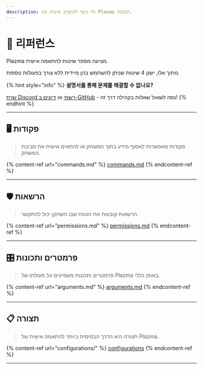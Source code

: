 ```yaml
---
description: גלו כיצד להתאים אישית את Plazma המובנה.
---
```


# 📜 리퍼런스

Plazma מציעה מספר שיטות להתאמה אישית.

מתוך אלו, ישנן 4 שיטות שניתן להשתמש בהן מיידית ללא צורך בפעולות נוספות.

{% hint style="info" %}
**설명서를 통해 문제를 해결할 수 없나요?**

[שרת Discord רשמי](https://discord.gg/MmfC52K8A8) או [דיונים ב-GitHub](https://github.com/PlazmaMC/PlazmaBukkit/discussions) - נסה לשאול שאלות בקהילה דרך זה!
{% endhint %}

***

## 🖥️ פקודות <a href="#id-1" id="id-1"></a>

> פקודות מאפשרות לאסוף מידע בתוך המשחק או להתאים אישית את סביבת המשחק.

{% content-ref url="commands.md" %}
[commands.md](commands.md)
{% endcontent-ref %}

***

## 🛡️ הרשאות <a href="#id-2" id="id-2"></a>

> הרשאות קובעות את הטווח שבו השחקן יכול להתקשר.

{% content-ref url="permissions.md" %}
[permissions.md](permissions.md)
{% endcontent-ref %}

***

## 🎛️ פרמטרים ותכונות <a href="#id-3" id="id-3"></a>

> פרמטרים ותכונות משפיעים על פעולתו של Plazma באופן כללי.

{% content-ref url="arguments.md" %}
[arguments.md](arguments.md)
{% endcontent-ref %}

***

## 📋 תצורה <a href="#id-4" id="id-4"></a>

> תצורה היא הדרך הבסיסית ביותר להתאמה אישית של Plazma.

{% content-ref url="configurations/" %}
[configurations](configurations/)
{% endcontent-ref %}

***
